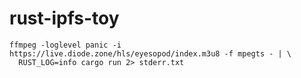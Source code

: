 rust-ipfs-toy
=============

```
ffmpeg -loglevel panic -i https://live.diode.zone/hls/eyesopod/index.m3u8 -f mpegts - | \
  RUST_LOG=info cargo run 2> stderr.txt
```
